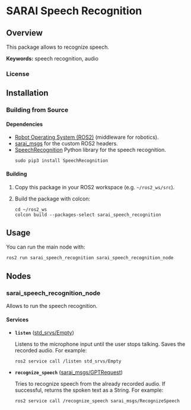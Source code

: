 # SARAI Speech Recognition

## Overview

This package allows to recognize speech.

**Keywords:** speech recognition, audio

### License

## Installation

### Building from Source

#### Dependencies

- [Robot Operating System (ROS2)](https://docs.ros.org/en/humble/index.html) (middleware for robotics).
- [sarai_msgs](https://gitlab.kit.edu/kit/iar/sarai/software/ros2/sarai-standalone/sarai_msgs) for the custom ROS2 headers.
- [SpeechRecognition](https://pypi.org/project/SpeechRecognition/) Python library for the speech recognition.
    ```
    sudo pip3 install SpeechRecognition
    ```

#### Building

1) Copy this package in your ROS2 workspace (e.g. `~/ros2_ws/src`).

2) Build the package with colcon:
    ```
    cd ~/ros2_ws
    colcon build --packages-select sarai_speech_recognition
    ```

## Usage

You can run the main node with:
```
ros2 run sarai_speech_recognition sarai_speech_recognition_node
```

## Nodes

### sarai_speech_recognition_node

Allows to run the speech recognition.

#### Services

* **`listen`** ([std_srvs/Empty](http://docs.ros.org/en/noetic/api/std_srvs/html/srv/Empty.html))
    
    Listens to the microphone input until the user stops talking. Saves the recorded audio. For example:
    ```
    ros2 service call /listen std_srvs/Empty
    ```

* **`recognize_speech`** ([sarai_msgs/GPTRequest](https://gitlab.kit.edu/kit/iar/sarai/software/ros2/sarai-standalone/sarai_msgs/-/blob/main/srv/GPTRequest.srv))
        
    Tries to recognize speech from the already recorded audio. If successful, returns the spoken text as a String. For example:
    ```
    ros2 service call /recognize_speech sarai_msgs/RecognizeSpeech
    ```

